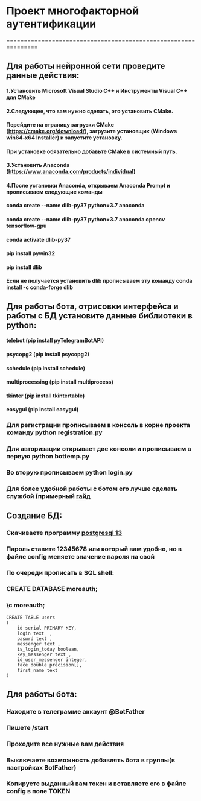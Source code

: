 # Проект многофакторной аутентификации
===============================================================

## Для работы нейронной сети проведите данные действия:
#### 1.Установить Microsoft Visual Studio C++ и Инструменты Visual C++ для CMake
#### 2.Следующее, что вам нужно сделать, это установить CMake. 
#### Перейдите на страницу загрузки CMake (https://cmake.org/download/), загрузите установщик (Windows win64-x64 Installer) и запустите установку.
#### При установке обязательно добавьте CMake в системный путь.
#### 3.Установить Anaconda (https://www.anaconda.com/products/individual)
#### 4.После установки Anaconda, открываем Anaconda Prompt и прописываем следующие команды 
#### conda create --name dlib-py37 python=3.7 anaconda
#### conda create --name dlib-py37 python=3.7 anaconda opencv tensorflow-gpu
#### conda activate dlib-py37
#### pip install pywin32
#### pip install dlib

#### Если не получается установить dlib прописываем эту команду conda install -c conda-forge dlib  

## Для работы бота, отрисовки интерфейса и работы с БД установите данные библиотеки в python:
#### telebot (pip install pyTelegramBotAPI)
#### psycopg2 (pip install psycopg2)
#### schedule (pip install schedule)
#### multiprocessing (pip install multiprocess)
#### tkinter (pip install tkintertable)
#### easygui (pip install easygui)

  
### Для регистрации прописываем в консоль в корне проекта команду python registration.py 
### Для авторизации открывает две консоли и прописываем в первую python bottemp.py 
### Во вторую прописываем python login.py
### Для более удобной работы с ботом его лучше сделать службой (примерный [гайд](https://admin-gu.ru/os/windows/upravlenie-sluzhbami-v-windows-iz-konsoli-upravleniya-mmc-i-komandnoj-stroki-utilita-sc) 

## Создание БД:
### Скачиваете программу [postgresql 13](https://www.enterprisedb.com/postgresql-tutorial-resources-training?cid=437)
### Пароль ставите 12345678 или который вам удобно, но в файле config меняете значение пароля на свой
### По очереди прописать в SQL shell:
### CREATE DATABASE moreauth;
### \c moreauth;
```
CREATE TABLE users
(
    id serial PRIMARY KEY,
    login text  ,
    paswrd text ,
    messenger text ,
    is_login_today boolean,
    key_messenger text ,
    id_user_messenger integer,
    face double precision[],
    first_name text 
)
```

## Для работы бота:
### Находите в телеграмме аккаунт @BotFather
### Пишете /start
### Проходите все нужные вам действия
### Выключаете возможность добавлять бота в группы(в настройках BotFather)
### Копируете выданный вам токен и вставляете его в файле config в поле TOKEN
